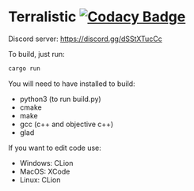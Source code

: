 # Terralistic [![Codacy Badge](https://app.codacy.com/project/badge/Grade/e351ded73fe64d2f9ce9f6dc1807a019)](https://www.codacy.com/gh/Zorz42/Terralistic/dashboard?utm_source=github.com&amp;utm_medium=referral&amp;utm_content=Zorz42/Terralistic&amp;utm_campaign=Badge_Grade)

Discord server: https://discord.gg/dSStXTucCc

To build, just run:

```bash
cargo run
```

You will need to have installed to build:
-   python3 (to run build.py)
-   cmake
-   make
-   gcc (c++ and objective c++)
-   glad

If you want to edit code use:
-   Windows: CLion
-   MacOS: XCode
-   Linux: CLion

